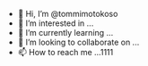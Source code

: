 - 👋 Hi, I’m @tommimotokoso
- 👀 I’m interested in ...
- 🌱 I’m currently learning ...
- 💞️ I’m looking to collaborate on ...
- 📫 How to reach me ...1111

<!---
tommimotokoso/tommimotokoso is a ✨ special ✨ repository because its `README.md` (this file) appears on your GitHub profile.
You can click the Preview link to take a look at your changes.
--->
